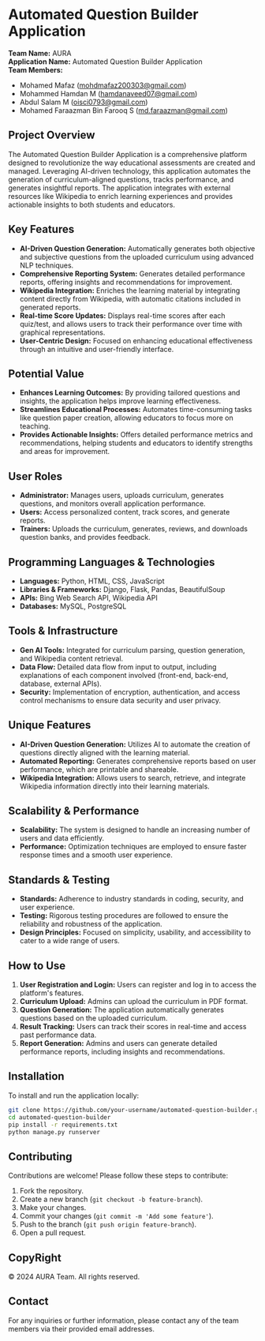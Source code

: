 
# Automated Question Builder Application

**Team Name:** AURA  
**Application Name:** Automated Question Builder Application  
**Team Members:**  
- Mohamed Mafaz ([mohdmafaz200303@gmail.com](mailto:mohdmafaz200303@gmail.com))
- Mohammed Hamdan M ([hamdanaveed07@gmail.com](mailto:hamdanaveed07@gmail.com))
- Abdul Salam M ([oisci0793@gmail.com](mailto:oisci0793@gmail.com))
- Mohamed Faraazman Bin Farooq S ([md.faraazman@gmail.com](mailto:md.faraazman@gmail.com))

## Project Overview

The Automated Question Builder Application is a comprehensive platform designed to revolutionize the way educational assessments are created and managed. Leveraging AI-driven technology, this application automates the generation of curriculum-aligned questions, tracks performance, and generates insightful reports. The application integrates with external resources like Wikipedia to enrich learning experiences and provides actionable insights to both students and educators.

## Key Features

- **AI-Driven Question Generation:** Automatically generates both objective and subjective questions from the uploaded curriculum using advanced NLP techniques.
- **Comprehensive Reporting System:** Generates detailed performance reports, offering insights and recommendations for improvement.
- **Wikipedia Integration:** Enriches the learning material by integrating content directly from Wikipedia, with automatic citations included in generated reports.
- **Real-time Score Updates:** Displays real-time scores after each quiz/test, and allows users to track their performance over time with graphical representations.
- **User-Centric Design:** Focused on enhancing educational effectiveness through an intuitive and user-friendly interface.

## Potential Value

- **Enhances Learning Outcomes:** By providing tailored questions and insights, the application helps improve learning effectiveness.
- **Streamlines Educational Processes:** Automates time-consuming tasks like question paper creation, allowing educators to focus more on teaching.
- **Provides Actionable Insights:** Offers detailed performance metrics and recommendations, helping students and educators to identify strengths and areas for improvement.

## User Roles
- **Administrator:** Manages users, uploads curriculum, generates questions, and monitors overall application performance.
- **Users:** Access personalized content, track scores, and generate reports.
- **Trainers:** Uploads the curriculum, generates, reviews, and downloads question banks, and provides feedback.

## Programming Languages & Technologies

- **Languages:** Python, HTML, CSS, JavaScript
- **Libraries & Frameworks:** Django, Flask, Pandas, BeautifulSoup
- **APIs:** Bing Web Search API, Wikipedia API
- **Databases:** MySQL, PostgreSQL

## Tools & Infrastructure

- **Gen AI Tools:** Integrated for curriculum parsing, question generation, and Wikipedia content retrieval.
- **Data Flow:** Detailed data flow from input to output, including explanations of each component involved (front-end, back-end, database, external APIs).
- **Security:** Implementation of encryption, authentication, and access control mechanisms to ensure data security and user privacy.

## Unique Features

- **AI-Driven Question Generation:** Utilizes AI to automate the creation of questions directly aligned with the learning material.
- **Automated Reporting:** Generates comprehensive reports based on user performance, which are printable and shareable.
- **Wikipedia Integration:** Allows users to search, retrieve, and integrate Wikipedia information directly into their learning materials.

## Scalability & Performance

- **Scalability:** The system is designed to handle an increasing number of users and data efficiently.
- **Performance:** Optimization techniques are employed to ensure faster response times and a smooth user experience.

## Standards & Testing

- **Standards:** Adherence to industry standards in coding, security, and user experience.
- **Testing:** Rigorous testing procedures are followed to ensure the reliability and robustness of the application.
- **Design Principles:** Focused on simplicity, usability, and accessibility to cater to a wide range of users.

## How to Use

1. **User Registration and Login:** Users can register and log in to access the platform's features.
2. **Curriculum Upload:** Admins can upload the curriculum in PDF format.
3. **Question Generation:** The application automatically generates questions based on the uploaded curriculum.
4. **Result Tracking:** Users can track their scores in real-time and access past performance data.
5. **Report Generation:** Admins and users can generate detailed performance reports, including insights and recommendations.

## Installation

To install and run the application locally:

```bash
git clone https://github.com/your-username/automated-question-builder.git
cd automated-question-builder
pip install -r requirements.txt
python manage.py runserver
```

## Contributing

Contributions are welcome! Please follow these steps to contribute:

1. Fork the repository.
2. Create a new branch (`git checkout -b feature-branch`).
3. Make your changes.
4. Commit your changes (`git commit -m 'Add some feature'`).
5. Push to the branch (`git push origin feature-branch`).
6. Open a pull request.

## CopyRight
© 2024 AURA Team. All rights reserved.


## Contact
For any inquiries or further information, please contact any of the team members via their provided email addresses.
